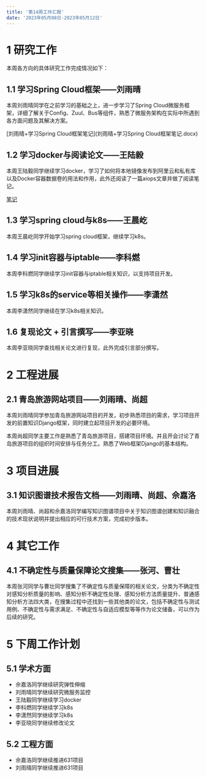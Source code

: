 ```yaml
---
title: '第14周工作汇报'
date: '2023年05月08日-2023年05月12日'
---
```


<!-- 只允许使用一级标题和二级标题 -->

# 1 研究工作

本周各方向的具体研究工作完成情况如下：

## 1.1 学习Spring Cloud框架——刘雨晴

本周刘雨晴同学在之前学习的基础之上，进一步学习了Spring Cloud微服务框架，详细了解关于Config、Zuul、Bus等组件，熟悉了微服务架构在实际中所遇到各方面问题及其解决方案。

<!-- 注意该超链接应该如何使用，不需要进行手动的编号，注意附件名不能有任何的空格 -->
[刘雨晴+学习Spring Cloud框架笔记](刘雨晴+学习Spring Cloud框架笔记.docx)

## 1.2 学习docker与阅读论文——王陆毅

本周王陆毅同学继续学习docker，学习了如何将本地镜像发布到阿里云和私有库以及Docker容器数据卷的用法和作用，此外还阅读了一篇aiops文章并做了阅读笔记。

[笔记](docker学习0512-王陆毅.docx)

## 1.3 学习spring cloud与k8s——王晨屹

本周王晨屹同学开始学习spring cloud框架，继续学习k8s。

## 1.4 学习init容器与iptable——李科燃

本周李科燃同学继续学习init容器与iptable相关知识，以支持项目开发。

## 1.5 学习k8s的service等相关操作——李潇然

本周李潇然同学继续在学习k8s相关知识。

## 1.6 复现论文 + 引言撰写——李亚晓

本周李亚晓同学查找相关论文进行复现，此外完成引言部分撰写。

# 2 工程进展

## 2.1 青岛旅游网站项目——刘雨晴、尚超

本周刘雨晴同学参加青岛旅游网站项目的开发，初步熟悉项目的需求，学习项目开发的前置知识Django框架，同时建立起项目开发的必要环境。

本周尚超同学主要工作是熟悉了青岛旅游项目，搭建项目环境。并且开会讨论了青岛旅游项目的组织时间安排与任务分工。熟悉了Web框架Django的基本结构。

# 3 项目进展

## 3.1 知识图谱技术报告文档——刘雨晴、尚超、佘嘉洛

本周刘雨晴、尚超和佘嘉洛同学编写知识图谱项目中关于知识图谱创建和知识融合的技术现状说明并提出相应的可行技术方案，完成初步版本。

# 4 其它工作

## 4.1 不确定性与质量保障论文搜集——张河、曹壮

本周张河同学与曹壮同学搜集了不确定性与质量保障的相关论文，分类为不确定性对感知分析质量的影响、感知分析不确定性处理、感知分析方法质量提升、普通感知分析方法四大类，在搜集过程中还找到一些其他类的论文，包括不确定性与测试用例、不确定性与需求满足、不确定性与自适应模型等等作为论文储备，可以作为后续的研究。

# 5 下周工作计划

## 5.1 学术方面

+ 佘嘉洛同学继续研究弹性伸缩
+ 刘雨晴同学继续研究微服务监控
+ 王陆毅同学继续学习docker
+ 李科燃同学继续学习k8s
+ 李潇然同学继续学习k8s
+ 李亚晓同学继续修改论文

## 5.2 工程方面

+ 佘嘉洛同学继续推进631项目
+ 刘雨晴同学继续推进631项目
